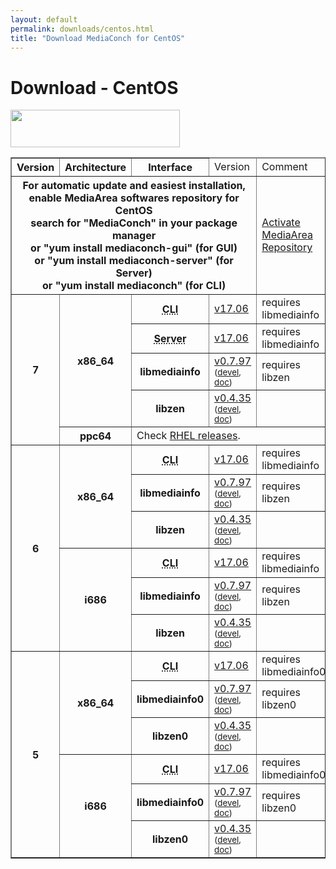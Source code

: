 ```yaml
---
layout: default
permalink: downloads/centos.html
title: "Download MediaConch for CentOS"
---
```


# Download - CentOS

<img src="/MediaConch/images/CentOS.png" width="271" height="60"><br />

<table border="1">
<thead>
<tr class="table-header">
    <th>Version</th>
    <th>Architecture</th>
    <th>Interface</th>
    <td>Version</td>
    <td>Comment</td>
</tr>
</thead>
<tbody>
<tr>
    <th colspan="4">For automatic update and easiest installation, enable MediaArea softwares repository for CentOS<br />search for "MediaConch" in your package manager<br />or "yum install mediaconch-gui" (for GUI)<br /> or "yum install mediaconch-server" (for Server)<br /> or "yum install mediaconch" (for CLI)</th>
    <td><a href='/Repos'>Activate MediaArea Repository</a></td>
</tr>

<tr>
    <th rowspan="5" id="7">7</th>
    <th rowspan="4" id="7.x86_64">x86_64</th>
    <th><abbr title="Command Line Interface">CLI</abbr></th>
    <td><a href="//mediaarea.net/download/binary/mediaconch/17.06/mediaconch-17.06.x86_64.CentOS_7.rpm">v17.06</a></td>
    <td>requires libmediainfo</td>
</tr>
<tr>
    <th><abbr title="Server">Server</abbr></th>
    <td><a href="//mediaarea.net/download/binary/mediaconch-server/17.06/mediaconch-server-17.06.x86_64.CentOS_7.rpm">v17.06</a></td>
    <td>requires libmediainfo</td>
</tr>
<tr>
    <th>libmediainfo</th>
    <td><a href="//mediaarea.net/download/binary/libmediainfo0/0.7.97/libmediainfo-0.7.97.x86_64.CentOS_7.rpm">v0.7.97</a> <small>(<a href="//mediaarea.net/download/binary/libmediainfo0/0.7.97/libmediainfo-devel-0.7.97.x86_64.CentOS_7.rpm">devel</a>, <a href="//mediaarea.net/download/binary/libmediainfo0/0.7.97/libmediainfo-doc-0.7.97.x86_64.CentOS_7.rpm">doc</a>)</small></td>
    <td>requires libzen</td>
</tr>
<tr>
    <th>libzen</th>
    <td><a href="//mediaarea.net/download/binary/libzen0/0.4.35/libzen-0.4.35.x86_64.CentOS_7.rpm">v0.4.35</a> <small>(<a href="//mediaarea.net/download/binary/libzen0/0.4.35/libzen-devel-0.4.35.x86_64.CentOS_7.rpm">devel</a>, <a href="//mediaarea.net/download/binary/libzen0/0.4.35/libzen-doc-0.4.35.x86_64.CentOS_7.rpm">doc</a>)</small></td>
    <td>&nbsp;</td>
</tr>

<tr>
    <th id="7.ppc64">ppc64</th>
    <td colspan="3">Check <a href="rhel.html#7.ppc64">RHEL releases</a>.</td>
</tr>

<tr>
    <th rowspan="6" id="6">6</th>
    <th rowspan="3" id="6.x86_64">x86_64</th>
    <th><abbr title="Command Line Interface">CLI</abbr></th>
    <td><a href="//mediaarea.net/download/binary/mediaconch/17.06/mediaconch-17.06.x86_64.CentOS_6.rpm">v17.06</a></td>
    <td>requires libmediainfo</td>
</tr>
<tr>
    <th>libmediainfo</th>
    <td><a href="//mediaarea.net/download/binary/libmediainfo0/0.7.97/libmediainfo-0.7.97.x86_64.CentOS_6.rpm">v0.7.97</a> <small>(<a href="//mediaarea.net/download/binary/libmediainfo0/0.7.97/libmediainfo-devel-0.7.97.x86_64.CentOS_6.rpm">devel</a>, <a href="//mediaarea.net/download/binary/libmediainfo0/0.7.97/libmediainfo-doc-0.7.97.x86_64.CentOS_6.rpm">doc</a>)</small></td>
    <td>requires libzen</td>
</tr>
<tr>
    <th>libzen</th>
    <td><a href="//mediaarea.net/download/binary/libzen0/0.4.35/libzen-0.4.35.x86_64.CentOS_6.rpm">v0.4.35</a> <small>(<a href="//mediaarea.net/download/binary/libzen0/0.4.35/libzen-devel-0.4.35.x86_64.CentOS_6.rpm">devel</a>, <a href="//mediaarea.net/download/binary/libzen0/0.4.35/libzen-doc-0.4.35.x86_64.CentOS_6.rpm">doc</a>)</small></td>
    <td>&nbsp;</td>
</tr>
<tr>
    <th rowspan="3" id="6.i686">i686</th>
    <th><abbr title="Command Line Interface">CLI</abbr></th>
    <td><a href="//mediaarea.net/download/binary/mediaconch/17.06/mediaconch-17.06.i686.CentOS_6.rpm">v17.06</a></td>
    <td>requires libmediainfo</td>
</tr>
<tr>
    <th>libmediainfo</th>
    <td><a href="//mediaarea.net/download/binary/libmediainfo0/0.7.97/libmediainfo-0.7.97.i686.CentOS_6.rpm">v0.7.97</a> <small>(<a href="//mediaarea.net/download/binary/libmediainfo0/0.7.97/libmediainfo-devel-0.7.97.i686.CentOS_6.rpm">devel</a>, <a href="//mediaarea.net/download/binary/libmediainfo0/0.7.97/libmediainfo-doc-0.7.97.i686.CentOS_6.rpm">doc</a>)</small></td>
    <td>requires libzen</td>
</tr>
<tr>
    <th>libzen</th>
    <td><a href="//mediaarea.net/download/binary/libzen0/0.4.35/libzen-0.4.35.i686.CentOS_6.rpm">v0.4.35</a> <small>(<a href="//mediaarea.net/download/binary/libzen0/0.4.35/libzen-devel-0.4.35.i686.CentOS_6.rpm">devel</a>, <a href="//mediaarea.net/download/binary/libzen0/0.4.35/libzen-doc-0.4.35.i686.CentOS_6.rpm">doc</a>)</small></td>
    <td>&nbsp;</td>
</tr>
<tr>
    <th rowspan="6" id="5">5</th>
    <th rowspan="3" id="5.x86_64">x86_64</th>
    <th><abbr title="Command Line Interface">CLI</abbr></th>
    <td><a href="//mediaarea.net/download/binary/mediaconch/17.06/mediaconch-17.06.x86_64.CentOS_5.rpm">v17.06</a></td>
    <td>requires libmediainfo0</td>
</tr>
<tr>
    <th>libmediainfo0</th>
    <td><a href="//mediaarea.net/download/binary/libmediainfo0/0.7.97/libmediainfo0-0.7.97.x86_64.CentOS_5.rpm">v0.7.97</a> <small>(<a href="//mediaarea.net/download/binary/libmediainfo0/0.7.97/libmediainfo-devel-0.7.97.x86_64.CentOS_5.rpm">devel</a>, <a href="//mediaarea.net/download/binary/libmediainfo0/0.7.97/libmediainfo-doc-0.7.97.x86_64.CentOS_5.rpm">doc</a>)</small></td>
    <td>requires libzen0</td>
</tr>
<tr>
    <th>libzen0</th>
    <td><a href="//mediaarea.net/download/binary/libzen0/0.4.35/libzen0-0.4.35.x86_64.CentOS_5.rpm">v0.4.35</a> <small>(<a href="//mediaarea.net/download/binary/libzen0/0.4.35/libzen-devel-0.4.35.x86_64.CentOS_5.rpm">devel</a>, <a href="//mediaarea.net/download/binary/libzen0/0.4.35/libzen-doc-0.4.35.x86_64.CentOS_5.rpm">doc</a>)</small></td>
    <td>&nbsp;</td>
</tr>
<tr>
    <th rowspan="3" id="5.i686">i686</th>
    <th><abbr title="Command Line Interface">CLI</abbr></th>
    <td><a href="//mediaarea.net/download/binary/mediaconch/17.06/mediaconch-17.06.i686.CentOS_5.rpm">v17.06</a></td>
    <td>requires libmediainfo0</td>
</tr>
<tr>
    <th>libmediainfo0</th>
    <td><a href="//mediaarea.net/download/binary/libmediainfo0/0.7.97/libmediainfo0-0.7.97.i686.CentOS_5.rpm">v0.7.97</a> <small>(<a href="//mediaarea.net/download/binary/libmediainfo0/0.7.97/libmediainfo-devel-0.7.97.i686.CentOS_5.rpm">devel</a>, <a href="//mediaarea.net/download/binary/libmediainfo0/0.7.97/libmediainfo-doc-0.7.97.i686.CentOS_5.rpm">doc</a>)</small></td>
    <td>requires libzen0</td>
</tr>
<tr>
    <th>libzen0</th>
    <td><a href="//mediaarea.net/download/binary/libzen0/0.4.35/libzen0-0.4.35.i686.CentOS_5.rpm">v0.4.35</a> <small>(<a href="//mediaarea.net/download/binary/libzen0/0.4.35/libzen-devel-0.4.35.i686.CentOS_5.rpm">devel</a>, <a href="//mediaarea.net/download/binary/libzen0/0.4.35/libzen-doc-0.4.35.i686.CentOS_5.rpm">doc</a>)</small></td>
    <td>&nbsp;</td>
</tr>
</tbody>
</table>
